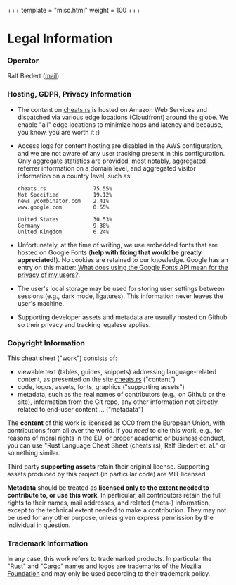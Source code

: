 +++
template = "misc.html"
weight = 100
+++


# Legal Information


### Operator

Ralf Biedert (<a href="mailto:admin@xr.io">mail</a>)



### Hosting, GDPR, Privacy Information

- The content on [cheats.rs](https://cheats.rs) is hosted on Amazon Web Services and dispatched via various edge locations (Cloudfront) around the globe. We enable "all" edge locations to minimize hops and latency and because, you know, you are worth it :)
- Access logs for content hosting are disabled in the AWS configuration, and we are not aware of any user tracking present in this configuration. Only aggregate statistics are provided, most notably, aggregated referrer information on a domain level, and aggregated visitor information on a country level, such as:

    ```
    cheats.rs               75.55%
    Not Specified           19.12%
    news.ycombinator.com    2.41%
    www.google.com          0.55%
    ```

    ```
    United States           30.53%
    Germany                 9.38%
    United Kingdom          6.24%
    ```

- Unfortunately, at the time of writing, we use embedded fonts that are hosted on Google Fonts (**help with fixing that would be greatly appreciated!**). No cookies are retained to our knowledge. Google has an entry on this matter: [What does using the Google Fonts API mean for the privacy of my users?](https://developers.google.com/fonts/faq).
- The user's local storage may be used for storing user settings between sessions (e.g., dark mode, ligatures). This information never leaves the user's machine.
- Supporting developer assets and metadata are usually hosted on Github so their privacy and tracking legalese applies.


### Copyright Information

This cheat sheet ("work") consists of:

- viewable text (tables, guides, snippets) addressing language-related content, as presented on the site [cheats.rs](https://cheats.rs) ("content")
- code, logos, assets, fonts, graphics ("supporting assets")
- metadata, such as the real names of contributors (e.g., on Github or the site), information from the Git repo, any other information not directly related to end-user content ... ("metadata")

The **content** of this work is licensed as CC0 from the European Union, with contributions from all over the world. If you _need_ to cite this work, e.g., for reasons of moral rights in the EU, or proper academic or business conduct, you can use "Rust Language Cheat Sheet (cheats.rs), Ralf Biedert et. al." or something similar.

Third party **supporting assets** retain their original license. Supporting assets produced by this project (in particular code) are MIT licensed.

**Metadata** should be treated as **licensed only to the extent needed to contribute to, or use this work**. In particular, all contributors retain the full rights to their names, mail addresses, and related (meta-) information, except to the technical extent needed to make a contribution. They may not be used for any other purpose, unless given express permission by the individual in question.


### Trademark Information

In any case, this work refers to trademarked products. In particular the "Rust" and "Cargo" names and logos are trademarks of the [Mozilla Foundation](https://foundation.mozilla.org/) and may only be used according to their trademark policy.



<br/><br/><br/>
